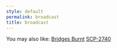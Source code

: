 ```yaml
---
style: default
permalink: broadcast
title: broadcast
---
```

You may also like:
[Bridges Burnt](http://scp-wiki.net/bridges-burnt)
[SCP-2740](http://scp-wiki.net/scp-2740)